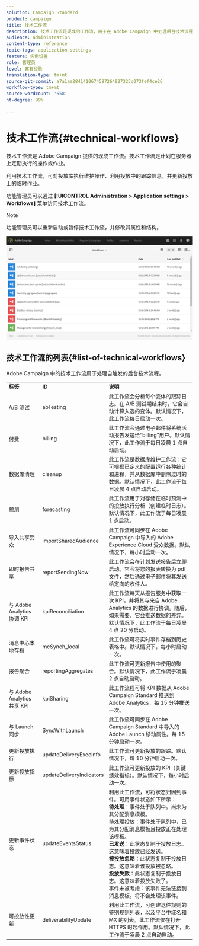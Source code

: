 ```yaml
---
solution: Campaign Standard
product: campaign
title: 技术工作流
description: 技术工作流是现成的工作流，用于在 Adobe Campaign 中处理后台技术流程，确保平台的行为正确。
audience: administration
content-type: reference
topic-tags: application-settings
feature: 实例设置
role: 管理员
level: 富有经验
translation-type: tm+mt
source-git-commit: a7a1aa2841410674597264927325c073fef4ce26
workflow-type: tm+mt
source-wordcount: '658'
ht-degree: 99%

---
```



# 技术工作流{#technical-workflows}

技术工作流是 Adobe Campaign 提供的现成工作流。技术工作流是计划在服务器上定期执行的操作或作业。

利用技术工作流，可对投放库执行维护操作、利用投放中的跟踪信息，并更新投放上的临时作业。

功能管理员可以通过 **[!UICONTROL Administration > Application settings > Workflows]** 菜单访问技术工作流。

>[!NOTE]
>
>功能管理员可以重新启动或暂停技术工作流，并修改其属性和结构。

![](assets/technical_workflows.png)

## 技术工作流的列表{#list-of-technical-workflows}

Adobe Campaign 中的技术工作流用于处理自触发的后台技术流程。

<table> 
 <tbody> 
  <tr> 
   <td> <strong>标签</strong><br /> </td> 
   <td> <strong>ID</strong><br /> </td> 
   <td> <strong>说明</strong><br /> </td> 
  </tr> 
  <tr> 
   <td> <span class="uicontrol">A/B 测试</span> <br /> </td> 
   <td> <span class="uicontrol">abTesting</span> <br /> </td> 
   <td> 此工作流会分析每个变体的跟踪日志。在 A/B 测试期结束时，它会自动计算入选的变体。默认情况下，此工作流每日启动一次。<br /> </td> 
  </tr> 
  <tr> 
   <td> <span class="uicontrol">付费</span> <br /> </td> 
   <td> <span class="uicontrol">billing</span> <br /> </td> 
   <td> 此工作流会通过电子邮件将系统活动报告发送给“billing”用户。默认情况下，此工作流于每日凌晨 1 点自动启动。<br /> </td> 
  </tr> 
  <tr> 
   <td> <span class="uicontrol">数据库清理</span> <br /> </td> 
   <td> <span class="uicontrol">cleanup</span> <br /> </td> 
   <td> 此工作流是数据库维护工作流：它可根据已定义的配置运行各种统计和进程，并从数据库中删除过时的数据。默认情况下，此工作流于每日凌晨 4 点自动启动。<br /> </td> 
  </tr> 
  <tr> 
   <td> <span class="uicontrol">预测</span> <br /> </td> 
   <td> <span class="uicontrol">forecasting</span> <br /> </td> 
   <td> 此工作流用于对存储在临时预测中的投放执行分析（创建临时日志）。默认情况下，此工作流于每日凌晨 1 点启动。<br /> </td> 
  </tr> 
  <tr> 
   <td> <span class="uicontrol">导入共享受众</span> <br /> </td> 
   <td> <span class="uicontrol">importSharedAudience</span> <br /> </td> 
   <td> 此工作流可同步在 Adobe Campaign 中导入的 Adobe Experience Cloud 受众数据。默认情况下，每小时启动一次。<br /> </td> 
  </tr> 
  <tr> 
   <td> <span class="uicontrol">即时报告共享</span> <br /> </td> 
   <td> <span class="uicontrol">reportSendingNow</span> <br /> </td> 
   <td> 此工作流会在计划发送报告后立即启动。它会将您的报表转换为 pdf 文件，然后通过电子邮件将其发送给定向的收件人。<br /> </td> 
  </tr> 
  <tr> 
   <td> <span class="uicontrol">与 Adobe Analytics 协调 KPI</span> <br /> </td> 
   <td> <span class="uicontrol">kpiReconciliation</span> <br /> </td> 
   <td> 此工作流每天从报告服务中获取一次 KPI，并将其与来自 Adobe Analytics 的数据进行协调。随后，如果需要，它会推送数据的差异。默认情况下，此工作流于每日凌晨 4 点 20 分启动。<br /> </td> 
  </tr> 
  <tr> 
   <td> <span class="uicontrol">消息中心本地存档</span> <br /> </td> 
   <td> <span class="uicontrol">mcSynch_local</span> <br /> </td> 
   <td> 此工作流可将实时事件存档到历史表格中。默认情况下，每小时启动一次。<br /> </td> 
  </tr> 
  <tr> 
   <td> <span class="uicontrol">报告聚合</span> <br /> </td> 
   <td> <span class="uicontrol">reportingAggregates</span> <br /> </td> 
   <td> 此工作流可更新报告中使用的聚合。默认情况下，此工作流于凌晨 2 点自动启动。<br /> </td> 
  </tr> 
  <tr> 
   <td> <span class="uicontrol">与 Adobe Analytics 共享 KPI</span> <br /> </td> 
   <td> <span class="uicontrol">kpiSharing</span> <br /> </td> 
   <td> 此工作流程可将 KPI 数据从 Adobe Campaign Standard 推送到 Adobe Analytics，每 15 分钟推送一次。<br /> </td> 
  </tr> 
    </tr> 
   <tr> 
   <td> <span class="uicontrol">与 Launch 同步</span> <br /> </td> 
   <td> <span class="uicontrol">SyncWithLaunch</span> <br /> </td> 
   <td> 此工作流可同步在 Adobe Campaign Standard 中导入的 Adobe Launch 移动属性。每 15 分钟启动一次。<br /> </td> 
  </tr>
  <tr> 
   <td> <span class="uicontrol">更新投放执行</span> <br /> </td> 
   <td> <span class="uicontrol">updateDeliveryExecInfo</span> <br /> </td> 
   <td> 此工作流可更新投放的跟踪。默认情况下，每 10 分钟启动一次。<br /> </td> 
  </tr> 
  <tr> 
   <td> <span class="uicontrol">更新投放指标</span> <br /> </td> 
   <td> <span class="uicontrol">updateDeliveryIndicators</span> <br /> </td> 
   <td> 此工作流可更新投放的 KPI（关键绩效指标）。默认情况下，每小时启动一次。<br /> </td> 
  </tr> 
  <tr> 
   <td> <span class="uicontrol">更新事件状态</span> <br /> </td> 
   <td> <span class="uicontrol">updateEventsStatus</span> <br /> </td> 
   <td> 利用此工作流，可将状态归因到事件。可用事件状态如下所示：<br /><strong>待处理</strong>：事件处于队列中。尚未为其分配消息模板。<br /><span class="uicontrol">待处理投放</span>：事件处于队列中，已为其分配消息模板且投放正在处理该模板。<br /><strong>已发送</strong>：此状态复制于投放日志。这意味着投放已经发送。<br /><strong>被投放忽略</strong>：此状态复制于投放日志。这意味着该投放被忽略。<br /><strong>投放失败</strong>：此状态复制于投放日志。这意味着投放失败了。<br /><span class="uicontrol">事件未被考虑</span>：该事件无法链接到消息模板。将不会处理该事件。<br /> </td> 
  </tr> 
  <tr> 
   <td> <span class="uicontrol">可投放性更新</span> <br /> </td> 
   <td> <span class="uicontrol">deliverabilityUpdate</span> <br /> </td> 
   <td> 利用此工作流，可创建退件规则的鉴别规则列表，以及平台中域名和 MX 的列表。此工作流仅在打开 HTTPS 时起作用。默认情况下，此工作流于凌晨 2 点自动启动。<br /> </td> 
  </tr> 
 </tbody> 
</table>

